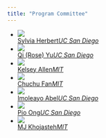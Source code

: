 ```yaml
---
title: "Program Committee"
---
```


<div class="index-key">
<div class="wrap2" >
<div class="index-key-box clear" >
<div class="index-key-right">
<ul class="clear program-committee">

<li> <a href="http://sylviaherbert.com/">
<div> <img src="assets/fig/sylvia-herbert.jpg" class="speaker-mugshot"/> </div>
<span>Sylvia Herbert</span><i>UC San Diego</i>
</a> </li>


<li> <a href="http://roseyu.com/">
<div> <img src="assets/fig/roseyu.jpg" class="speaker-mugshot"/> </div>
<span>Qi (Rose) Yu</span><i>UC San Diego</i>
</a></li>

<li> <a href="https://web.mit.edu/krallen/www/">
<div> <img src="assets/fig/kelseyallen.png" class="speaker-mugshot"/> </div>
<span>Kelsey Allen</span><i>MIT</i>
</a></li>

<li> <a href="http://cfan10.web.engr.illinois.edu/">
<div> <img src="assets/fig/ChuchuFan-300x201.jpeg" class="speaker-mugshot"/> </div>
<span>Chuchu Fan</span><i>MIT</i>
</a></li>


<li> <a href="http://flyingv.ucsd.edu/abel/">
<div> <img src="assets/fig/abel.jpg" class="speaker-mugshot"/> </div>
<span>Imoleayo Abel</span><i>UC San Diego</i>
</a></li>

<li> <a href="http://carmenere.ucsd.edu/pio/">
<div> <img src="assets/fig/Pio Ong.jpg" class="speaker-mugshot"/> </div>
<span>Pio Ong</span><i>UC San Diego</i>
</a></li>

<li> <a href="https://acsweb.ucsd.edu/~mkhojast/index.html">
<div> <img src="assets/fig/mjkhojasteh.jpg" class="speaker-mugshot"/> </div>
<span>MJ Khojasteh</span><i>MIT</i>
</a></li>

</ul>
</div>
</div>
</div>
</div>

<div style="clear: both" ></div>

